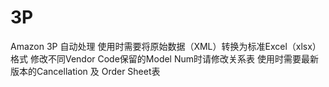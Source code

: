 # 3P
Amazon 3P 自动处理
使用时需要将原始数据（XML）转换为标准Excel（xlsx）格式
修改不同Vendor Code保留的Model Num时请修改关系表
使用时需要最新版本的Cancellation 及 Order Sheet表
